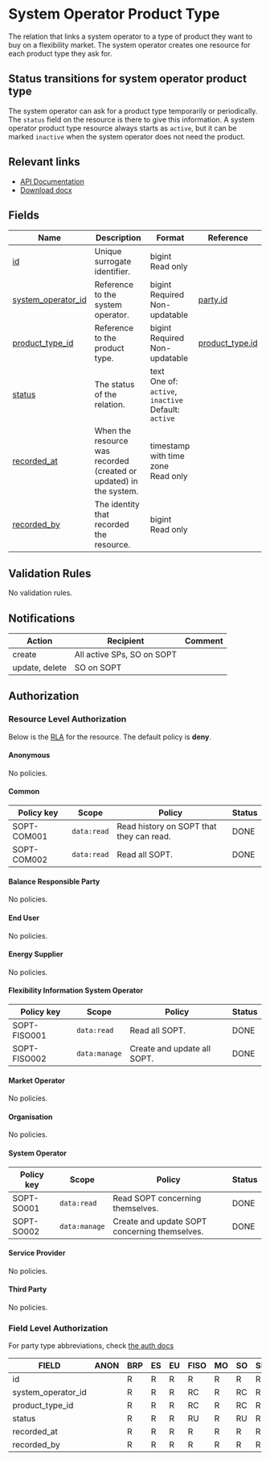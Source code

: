 # System Operator Product Type

The relation that links a system operator to a type of product they want to buy
on a flexibility market. The system operator creates one resource for each
product type they ask for.

## Status transitions for system operator product type

The system operator can ask for a product type temporarily or periodically.
The `status` field on the resource is there to give this information. A system
operator product type resource always starts as `active`, but it can be marked
`inactive` when the system operator does not need the product.

## Relevant links

* [API Documentation](../api/v0/index.html#/operations/list_system_operator_product_type)
* [Download docx](../download/system_operator_product_type.docx)

## Fields

| Name                                                                                       | Description                                                        | Format                                                      | Reference                                   |
|--------------------------------------------------------------------------------------------|--------------------------------------------------------------------|-------------------------------------------------------------|---------------------------------------------|
| <a name="field-id" href="#field-id">id</a>                                                 | Unique surrogate identifier.                                       | bigint<br/>Read only                                        |                                             |
| <a name="field-system_operator_id" href="#field-system_operator_id">system_operator_id</a> | Reference to the system operator.                                  | bigint<br/>Required<br/>Non-updatable                       | [party.id](party.md#field-id)               |
| <a name="field-product_type_id" href="#field-product_type_id">product_type_id</a>          | Reference to the product type.                                     | bigint<br/>Required<br/>Non-updatable                       | [product_type.id](product_type.md#field-id) |
| <a name="field-status" href="#field-status">status</a>                                     | The status of the relation.                                        | text<br/>One of: `active`, `inactive`<br/>Default: `active` |                                             |
| <a name="field-recorded_at" href="#field-recorded_at">recorded_at</a>                      | When the resource was recorded (created or updated) in the system. | timestamp with time zone<br/>Read only                      |                                             |
| <a name="field-recorded_by" href="#field-recorded_by">recorded_by</a>                      | The identity that recorded the resource.                           | bigint<br/>Read only                                        |                                             |

## Validation Rules

No validation rules.

## Notifications

| Action         | Recipient                  | Comment |
|----------------|----------------------------|---------|
| create         | All active SPs, SO on SOPT |         |
| update, delete | SO on SOPT                 |         |

## Authorization

### Resource Level Authorization

Below is the [RLA](../technical/auth.md#resource-level-authorization-rla) for the
resource. The default policy is **deny**.

#### Anonymous

No policies.

#### Common

| Policy key  | Scope       | Policy                                   | Status |
|-------------|-------------|------------------------------------------|--------|
| SOPT-COM001 | `data:read` | Read history on SOPT that they can read. | DONE   |
| SOPT-COM002 | `data:read` | Read all SOPT.                           | DONE   |

#### Balance Responsible Party

No policies.

#### End User

No policies.

#### Energy Supplier

No policies.

#### Flexibility Information System Operator

| Policy key   | Scope         | Policy                      | Status |
|--------------|---------------|-----------------------------|--------|
| SOPT-FISO001 | `data:read`   | Read all SOPT.              | DONE   |
| SOPT-FISO002 | `data:manage` | Create and update all SOPT. | DONE   |

#### Market Operator

No policies.

#### Organisation

No policies.

#### System Operator

| Policy key | Scope         | Policy                                        | Status |
|------------|---------------|-----------------------------------------------|--------|
| SOPT-SO001 | `data:read`   | Read SOPT concerning themselves.              | DONE   |
| SOPT-SO002 | `data:manage` | Create and update SOPT concerning themselves. | DONE   |

#### Service Provider

No policies.

#### Third Party

No policies.

### Field Level Authorization

For party type abbreviations, check [the auth docs](../technical/auth.md#party-market-actors)

| FIELD              | ANON | BRP | ES | EU | FISO | MO | SO | SP | TP | ORG |
|--------------------|------|-----|----|----|------|----|----|----|----|-----|
| id                 |      | R   | R  | R  | R    | R  | R  | R  | R  |     |
| system_operator_id |      | R   | R  | R  | RC   | R  | RC | R  | R  |     |
| product_type_id    |      | R   | R  | R  | RC   | R  | RC | R  | R  |     |
| status             |      | R   | R  | R  | RU   | R  | RU | R  | R  |     |
| recorded_at        |      | R   | R  | R  | R    | R  | R  | R  | R  |     |
| recorded_by        |      | R   | R  | R  | R    | R  | R  | R  | R  |     |
